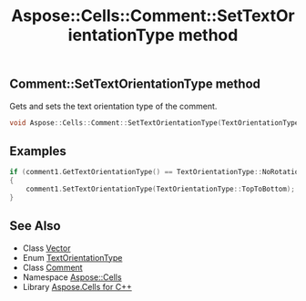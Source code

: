 ﻿---
title: Aspose::Cells::Comment::SetTextOrientationType method
linktitle: SetTextOrientationType
second_title: Aspose.Cells for C++ API Reference
description: 'Aspose::Cells::Comment::SetTextOrientationType method. Gets and sets the text orientation type of the comment in C++.'
type: docs
weight: 2400
url: /cpp/aspose.cells/comment/settextorientationtype/
---
## Comment::SetTextOrientationType method


Gets and sets the text orientation type of the comment.

```cpp
void Aspose::Cells::Comment::SetTextOrientationType(TextOrientationType value)
```


## Examples


```cpp
if (comment1.GetTextOrientationType() == TextOrientationType::NoRotation)
{
    comment1.SetTextOrientationType(TextOrientationType::TopToBottom);
}
```

## See Also

* Class [Vector](../../vector/)
* Enum [TextOrientationType](../../textorientationtype/)
* Class [Comment](../)
* Namespace [Aspose::Cells](../../)
* Library [Aspose.Cells for C++](../../../)
